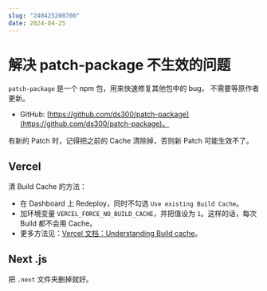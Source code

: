 ```yaml
---
slug: "240425200700"
date: 2024-04-25
---
```


# 解决 patch-package 不生效的问题


`patch-package` 是一个 npm 包，用来快速修复其他包中的 bug， 不需要等原作者更新。

- GitHub: [https://github.com/ds300/patch-package](https://github.com/ds300/patch-package)。

有新的 Patch 时，记得把之前的 Cache 清除掉，否则新 Patch 可能生效不了。

##  Vercel

清 Build Cache 的方法：

- 在 Dashboard 上 Redeploy，同时不勾选 `Use existing Build Cache`。
- 加环境变量 `VERCEL_FORCE_NO_BUILD_CACHE`，并把值设为 `1`。这样的话，每次 Build 都不会用 Cache。
- 更多方法见：[Vercel 文档：Understanding Build cache](https://vercel.com/docs/deployments/troubleshoot-a-build#understanding-build-cache)。

## Next .js

把 `.next` 文件夹删掉就好。

